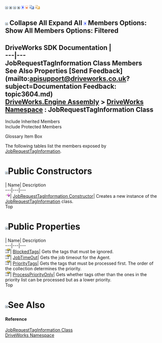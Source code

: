 ![](dotnetimages/collapse.gif) ![](dotnetimages/expand.gif) ![](dotnetimages/collapse.gif) ![](dotnetimages/expand.gif) ![](dotnetimages/drpdown.gif) ![](dotnetimages/drpdown_orange.gif) ![](dotnetimages/copycode.gif) ![](dotnetimages/copycodeHighlight.gif)

![](dotnetimages/collapse.gif) Collapse All Expand All ![](dotnetimages/drpdown.gif) Members Options: Show All  Members Options: Filtered   
---  
DriveWorks SDK Documentation  |   
---|---  
JobRequestTagInformation Class Members   
See Also Properties [Send Feedback](mailto:apisupport@driveworks.co.uk?subject=Documentation Feedback: topic3604.md)  
[DriveWorks.Engine Assembly](topic2156.md) > [DriveWorks Namespace](topic2159.md) : JobRequestTagInformation Class  
---  
  
Include Inherited Members    
Include Protected Members  


Glossary Item Box

The following tables list the members exposed by [JobRequestTagInformation](topic3604.md).

# ![](dotnetimages/collapse.gif)Public Constructors

| Name| Description  
---|---|---  
![Public Constructor](dotnetimages/publicConstructor.gif)| [JobRequestTagInformation Constructor](topic3610.md)| Creates a new instance of the [JobRequestTagInformation](topic3604.md) class.   
Top

# ![](dotnetimages/collapse.gif)Public Properties

| Name| Description  
---|---|---  
![Public Property](dotnetimages/publicProperty.gif)| [BlockedTags](topic3611.md)| Gets the tags that must be ignored.   
![Public Property](dotnetimages/publicProperty.gif)| [JobTimeOut](topic3612.md)| Gets the job timeout for the Agent.   
![Public Property](dotnetimages/publicProperty.gif)| [PriorityTags](topic3613.md)| Gets the tags that must be processed first. The order of the collection determines the priority.   
![Public Property](dotnetimages/publicProperty.gif)| [ProcessPriorityOnly](topic3614.md)| Gets whether tags other than the ones in the priority list can be processed but as a lower priority.   
Top

# ![](dotnetimages/collapse.gif)See Also

#### Reference

[JobRequestTagInformation Class](topic3604.md)   
[DriveWorks Namespace](topic2159.md)


